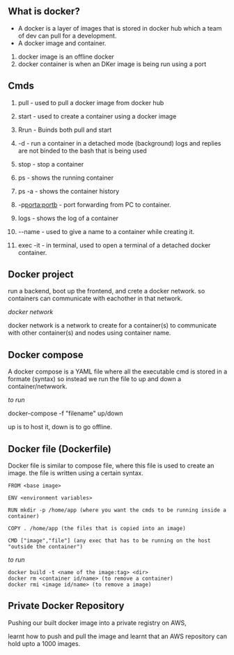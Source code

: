 ## What is docker? 
- A docker is a layer of images that is stored in docker hub which a team of dev can pull for a development. 
- A docker image and container.
1. docker image is an offline docker
2. docker container is when an DKer image is being run using a port

## Cmds

1. pull - used to pull a docker image from docker hub
2. start - used to create a container using a docker image

3. Rrun - Buinds both pull and start
4. -d - run a container in a detached mode (background) logs and replies are not binded to the bash that is being used
5. stop - stop a container
6. ps - shows the running container
7. ps -a - shows the container history
8. -p<porta:portb> - port forwarding from PC to container.
9. logs - shows the log of a container
10. --name - used to give a name to a container while creating it.
11. exec -it - in terminal, used to open a terminal of a detached docker container.

## Docker project

run a backend, boot up the frontend, and crete a docker network. so containers can communicate with eachother in that network. 

_docker network_

docker network is a network to create for a container(s) to communicate with other container(s) and nodes using container name. 

## Docker compose
A docker compose is a YAML file where all the executable cmd is stored in a formate (syntax) so instead we run the file to up and down a container/netwwork. 

_to run_

docker-compose -f "filename" up/down

up is to host it, down is to go offline. 

## Docker file (Dockerfile)

Docker file is similar to compose file, where this file is used to create an image. the file is written using a certain syntax. 

    FROM <base image>

    ENV <environment variables>

    RUN mkdir -p /home/app (where you want the cmds to be running inside a container)

    COPY . /home/app (the files that is copied into an image)

    CMD ["image","file"] (any exec that has to be running on the host "outside the container")


_to run_

    docker build -t <name of the image:tag> <dir>
    docker rm <container id/name> (to remove a container)
    docker rmi <image id/name> (to remove a image)

## Private Docker Repository

Pushing our built docker image into a private registry on AWS, 

learnt how to push and pull the image and learnt that an AWS repository can hold upto a 1000 images.